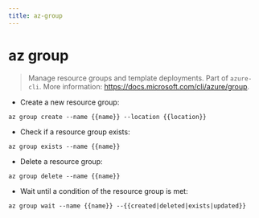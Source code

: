 ```yaml
---
title: az-group
---
```

# az group

> Manage resource groups and template deployments.
> Part of `azure-cli`.
> More information: <https://docs.microsoft.com/cli/azure/group>.

- Create a new resource group:

`az group create --name {{name}} --location {{location}}`

- Check if a resource group exists:

`az group exists --name {{name}}`

- Delete a resource group:

`az group delete --name {{name}}`

- Wait until a condition of the resource group is met:

`az group wait --name {{name}} --{{created|deleted|exists|updated}}`
